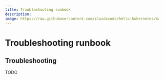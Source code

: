 ```yaml
---
title: Troubleshooting runbook
description:
image: https://raw.githubusercontent.com/cloudacode/hello-kubernetes/main/docs/assets/kubernetes-school.png
---
```


# Troubleshooting runbook

## Troubleshooting

TODO
